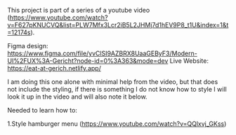 This project is part of a series of a youtube video (https://www.youtube.com/watch?v=F627pKNUCVQ&list=PLW7Mfx3Lcr2iB5L2JHMj7d1hEV9P8_t1U&index=1&t=12174s).

Figma design:
https://www.figma.com/file/yvClSI9AZBRX8UaaGEByF3/Modern-UI%2FUX%3A-Gericht?node-id=0%3A363&mode=dev
Live Website:
https://eat-at-gerich.netlify.app/

I am doing this one alone with minimal help from the video, but that does not include the styling, if there is something I do not know how to style I will look it up in the video and will also note it below.

Needed to learn how to:

1.Style hamburger menu (https://www.youtube.com/watch?v=QQlxvj_GKss)